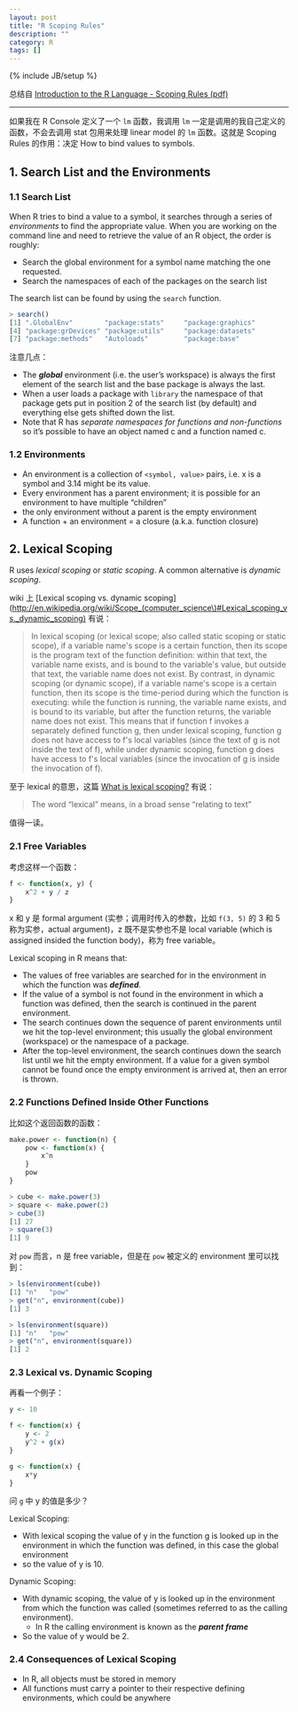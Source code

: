 ```yaml
---
layout: post
title: "R Scoping Rules"
description: ""
category: R
tags: []
---
```

{% include JB/setup %}

总结自 [Introduction to the R Language - Scoping Rules (pdf)](https://d396qusza40orc.cloudfront.net/rprog/lecture_slides/Scoping.pdf)

---

如果我在 R Console 定义了一个 `lm` 函数，我调用 `lm` 一定是调用的我自己定义的函数，不会去调用 stat 包用来处理 linear model 的 `lm` 函数。这就是 Scoping Rules 的作用：决定 How to bind values to symbols.

## 1. Search List and the Environments

### 1.1 Search List

When R tries to bind a value to a symbol, it searches through a series of _environments_ to find the appropriate value. When you are working on the command line and need to retrieve the value of an R object, the order is roughly:

* Search the global environment for a symbol name matching the one requested.
* Search the namespaces of each of the packages on the search list

The search list can be found by using the `search` function.

```r
> search()
[1] ".GlobalEnv"        "package:stats"     "package:graphics"
[4] "package:grDevices" "package:utils"     "package:datasets"
[7] "package:methods"   "Autoloads"         "package:base"
```

注意几点：

* The _**global**_ environment (i.e. the user’s workspace) is always the first element of the search list and the base package is always the last.
* When a user loads a package with `library` the namespace of that package gets put in position 2 of the search list (by default) and everything else gets shifted down the list.
* Note that R has _separate namespaces for functions and non-functions_ so it’s possible to have an object named c and a function named c.

### 1.2 Environments

* An environment is a collection of `<symbol, value>` pairs, i.e. x is a symbol and 3.14 might be its value.
* Every environment has a parent environment; it is possible for an environment to have multiple “children”
* the only environment without a parent is the empty environment
* A function + an environment = a closure (a.k.a. function closure)

## 2. Lexical Scoping

R uses _lexical scoping_ or _static scoping_. A common alternative is _dynamic scoping_.

wiki 上 [Lexical scoping vs. dynamic scoping](http://en.wikipedia.org/wiki/Scope_(computer_science\)#Lexical_scoping_vs._dynamic_scoping) 有说：

> In lexical scoping (or lexical scope; also called static scoping or static scope), if a variable name's scope is a certain function, then its scope is the program text of the function definition: within that text, the variable name exists, and is bound to the variable's value, but outside that text, the variable name does not exist. By contrast, in dynamic scoping (or dynamic scope), if a variable name's scope is a certain function, then its scope is the time-period during which the function is executing: while the function is running, the variable name exists, and is bound to its variable, but after the function returns, the variable name does not exist. This means that if function f invokes a separately defined function g, then under lexical scoping, function g does not have access to f's local variables (since the text of g is not inside the text of f), while under dynamic scoping, function g does have access to f's local variables (since the invocation of g is inside the invocation of f).

至于 lexical 的意思，这篇 [What is lexical scoping?](http://ericlippert.com/2013/05/20/what-is-lexical-scoping) 有说：

> The word “lexical” means, in a broad sense “relating to text”

值得一读。

### 2.1 Free Variables

考虑这样一个函数：

```r
f <- function(x, y) {
	x^2 + y / z
}
```

x 和 y 是 formal argument (实参；调用时传入的参数，比如 `f(3, 5)` 的 3 和 5 称为实参，actual argument)，z 既不是实参也不是 local variable (which is assigned insided the function body)，称为 free variable。

Lexical scoping in R means that:

* The values of free variables are searched for in the environment in which the function was _**defined**_.
* If the value of a symbol is not found in the environment in which a function was defined, then the search is continued in the parent environment.
* The search continues down the sequence of parent environments until we hit the top-level environment; this usually the global environment (workspace) or the namespace of a package.
* After the top-level environment, the search continues down the search list until we hit the empty environment. If a value for a given symbol cannot be found once the empty environment is arrived at, then an error is thrown.

### 2.2 Functions Defined Inside Other Functions

比如这个返回函数的函数：

```r
make.power <- function(n) {
	pow <- function(x) {
		x^n 
	}
	pow 
}

> cube <- make.power(3)
> square <- make.power(2)
> cube(3)
[1] 27
> square(3)
[1] 9
```

对 `pow` 而言，n 是 free variable，但是在 `pow` 被定义的 environment 里可以找到：

```r
> ls(environment(cube))
[1] "n"   "pow"
> get("n", environment(cube))
[1] 3

> ls(environment(square))
[1] "n"   "pow"
> get("n", environment(square))
[1] 2
```

### 2.3 Lexical vs. Dynamic Scoping

再看一个例子：

```r
y <- 10

f <- function(x) {
	y <- 2
	y^2 + g(x)
}

g <- function(x) { 
	x*y
}
```

问 `g` 中 y 的值是多少？

Lexical Scoping:

* With lexical scoping the value of y in the function g is looked up in the environment in which the function was defined, in this case the global environment
* so the value of y is 10.

Dynamic Scoping:

* With dynamic scoping, the value of y is looked up in the environment from which the function was called (sometimes referred to as the calling environment).
	* In R the calling environment is known as the _**parent frame**_
* So the value of y would be 2.

### 2.4 Consequences of Lexical Scoping

* In R, all objects must be stored in memory
* All functions must carry a pointer to their respective defining environments, which could be anywhere
